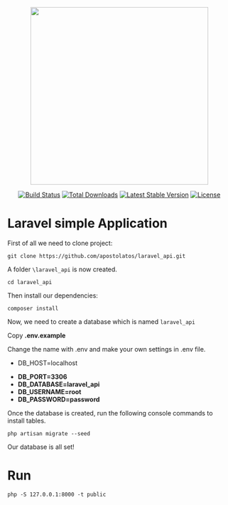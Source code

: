 ﻿<p align="center"><img src="https://res.cloudinary.com/dtfbvvkyp/image/upload/v1566331377/laravel-logolockup-cmyk-red.svg" width="400"></p>

<p align="center">
<a href="https://travis-ci.org/laravel/framework"><img src="https://travis-ci.org/laravel/framework.svg" alt="Build Status"></a>
<a href="https://packagist.org/packages/laravel/framework"><img src="https://poser.pugx.org/laravel/framework/d/total.svg" alt="Total Downloads"></a>
<a href="https://packagist.org/packages/laravel/framework"><img src="https://poser.pugx.org/laravel/framework/v/stable.svg" alt="Latest Stable Version"></a>
<a href="https://packagist.org/packages/laravel/framework"><img src="https://poser.pugx.org/laravel/framework/license.svg" alt="License"></a>
</p>

# Laravel simple Application

First of all we need to clone project:

`git clone https://github.com/apostolatos/laravel_api.git`

A folder `\laravel_api` is now created.

`cd laravel_api`

Then install our dependencies:

`composer install`

Now, we need to create a database which is named `laravel_api`

Copy **.env.example**

Change the name with .env and make your own settings in .env file.

- DB_HOST=localhost
* **DB_PORT=3306**
* **DB_DATABASE=laravel_api**
* **DB_USERNAME=root**
* **DB_PASSWORD=password**

Once the database is created, run the following console commands to install tables.

`php artisan migrate --seed`

Our database is all set!

# Run

`php -S 127.0.0.1:8000 -t public`
